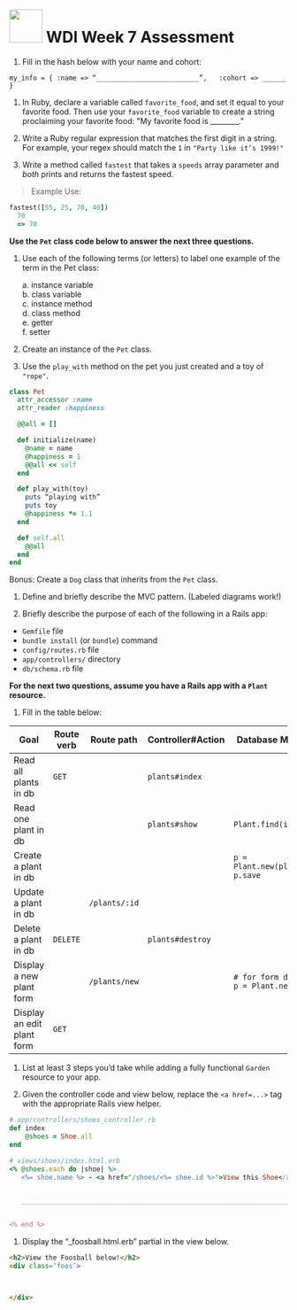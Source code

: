 # <img src="https://cloud.githubusercontent.com/assets/7833470/10899314/63829980-8188-11e5-8cdd-4ded5bcb6e36.png" height="60"> WDI Week 7 Assessment

1. Fill in the hash below with your name and cohort:

  `my_info = { :name => “__________________________”,   :cohort => ______ }`

1. In Ruby, declare a variable called `favorite_food`, and set it equal to your favorite food. Then use your `favorite_food` variable to create a string proclaiming your favorite food: "My favorite food is ________."



1. Write a Ruby regular expression that matches the first digit in a string. For example, your regex should match the `1` in `"Party like it’s 1999!"`


1. Write a method called `fastest` that takes a `speeds` array parameter and _both_ prints and returns the fastest speed.  

  > Example Use:      
  ```ruby
  fastest([55, 25, 70, 40])
    70
    => 70
  ```



  **Use the `Pet` class code below to answer the next three questions.**

1. Use each of the following terms (or letters) to label one example of the term in the Pet class:

   a. instance variable			 
   b. class variable    
   c. instance method		 	
   d. class method    
   e. getter					  
   f. setter  

1. Create an instance of the `Pet` class.


1. Use the `play_with` method on the pet you just created and a toy of `"rope"`.




  ```ruby
  class Pet						
  	attr_accessor :name
  	attr_reader :happiness

    @@all = []

  	def initialize(name)
      @name = name
      @happiness = 1
      @@all << self
    end

    def play_with(toy)
      puts “playing with”
      puts toy
      @happiness *= 1.1
    end

    def self.all
      @@all
    end
  end
  ```

  Bonus: Create a `Dog` class that inherits from the `Pet` class.


1. Define and briefly describe the MVC pattern. (Labeled diagrams work!)










1. Briefly describe the purpose of each of the following in a Rails app:

  * `Gemfile`  file   
  * `bundle install` (or `bundle`) command   
  * `config/routes.rb`  file    
  * `app/controllers/`  directory   
  * `db/schema.rb`  file   

  **For the next two questions, assume you have a Rails app with a `Plant` resource.**

1. Fill in the table below:

  | Goal | Route verb | Route path | Controller#Action | Database Method(s) |
  | --- | --- | --- | --- | --- |
  | Read all plants in db | `GET` |  | `plants#index`  |  |
  | Read one plant in db |  |  | `plants#show`  | `Plant.find(id)` |
  | Create a plant in db |  |  |   | `p = Plant.new(plant_data)` <br> `p.save` |
  | Update a plant in db |  | `/plants/:id` |   |  |
  | Delete a plant in db | `DELETE` |  | `plants#destroy`  |  |
  | Display a new plant form |  | `/plants/new` |   | `# for form display` <br> `p = Plant.new` |
  | Display an edit plant form | `GET` |  |   |  |
  




1. List at least 3 steps you’d take while adding a fully functional `Garden` resource to your app.





1. Given the controller code and view below, replace the `<a href=...>` tag with the appropriate Rails view helper.

  ```ruby
  # app/controllers/shoes_controller.rb
  def index
      @shoes = Shoe.all
  end
  ```
    
  
    
  ```ruby
  # views/shoes/index.html.erb
  <% @shoes.each do |shoe| %>
     <%= shoe.name %> - <a href="/shoes/<%= shoe.id %>">View this Shoe</a>
  
  
     ______________________________________________________________________


  <% end %>
  ```

1. Display the “_foosball.html.erb” partial in the view below.
    
  ```html
  <h2>View the Foosball below!</h2>
  <div class=‘foos’>



  </div>
  ```
